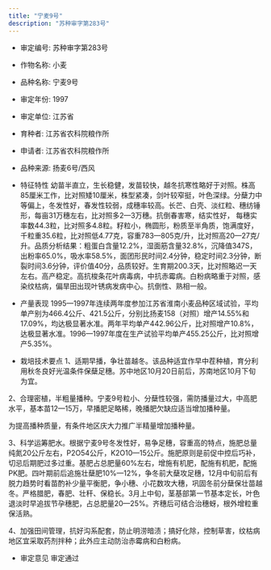 ```yaml
---
title: "宁麦9号"
description: "苏种审字第283号"
---
```

* 审定编号:  苏种审字第283号

*  作物名称:  小麦

*  品种名称:  宁麦9号

*  审定年份:  1997

*  审定单位:  江苏省

* 育种者:  江苏省农科院粮作所

*  申请者:  江苏省农科院粮作所

*  品种来源:  扬麦6号/西风

*  特征特性
幼苗半直立，生长稳健，发苗较快，越冬抗寒性略好于对照。株高85厘米工作，比对照矮10厘米，株型紧凑，剑叶较窄挺，叶色深绿。分蘖力中等偏上，冬发性好，春发性较弱，成穗率较高。长芒、白壳、淡红粒、穗纺锤形，每亩31万穗左右，比对照多2—3万穗。抗倒春害寒，结实性好， 每穗实率数44.3粒，比对照多4.8粒。籽粒小，椭圆形，粉质至半角质，饱满度好，千粒重35.6粒，比对照低4.77克，容重783—805克/升，比对照高20—27克/升。品质分析结果：粗蛋白含量12.2%，湿面筋含量32.8%，沉降值347S，出粉率65.0%，吸水率58.5%，面团形民时间2.4分钟，稳定时间2.3分钟，断裂时间3.6分钟，评价值40分，品质较好。生育期200.3天，比对照略迟一天左右。高产稳定。高抗梭条花叶病毒病，中抗赤霉病。白粉病略重于对照，感染纹枯病，偏旱田出现叶锈病发病中心。抗倒性、熟相一般。

*  产量表现
1995—1997年连续两年度参加江苏省淮南小麦品种区域试验，平均单产别为466.4公斤、421.5公斤，分别比扬麦158（对照）增产14.55%和17.09%，均达极显著水准。两年平均单产442.96公斤，比对照增产10.8%，达极显著水准。1996—1997年度在生产试验平均单产455.25公斤，比对照增产5.35%。

*  栽培技术要点
1、适期早播，争壮苗越冬。该品种适宜作早中茬种植，育分利用秋冬良好光温条件保蘖足穗。苏中地区10月20日前后，苏南地区10月下旬为宜。
2、合理密植，半粗量播种。宁麦9号粒小、分蘖性较强，需防播量过大，中高肥水平，基本苗12—15万，早播肥足略稀，晚播肥欠缺应适当增加播种量。
为提高播种质量，有条件地区庆大力推广半精量增加播种量。
3、科学运筹肥水。根据宁麦9号冬发性好，易争足穗，容重高的特点，施肥总量纯氮20公斤左右，P2O54公斤，K2O10—15公斤。施肥原则是前促中控后巧补，切忌后期肥过多过重。基肥占总肥量60%左右，增施有机肥，配施有机肥，配施PK肥。四叶期前后追施壮蘖肥10%—12%，争冬前大蘖攻足穗，12月中旬前后有脱力趋势时看苗酌补少量平衡肥，争小穗、小花数攻大穗，巩固冬前分蘖保壮苗越冬。严格腊肥，春肥、壮秆、保稳长。3月上中旬，茎基部第一节基本定长，叶色退淡时早追拔节孕穗肥，占总肥量20—25%。齐穗后可结合治穗蚜，根外增粒重保活熟。
4、加强田间管理，抗好沟系配套，防止明涝暗渍；搞好化除，控制草害，纹枯病地区宜采取药剂拌种；此外应主动防治赤霉病和白粉病。


*  审定意见
审定通过
